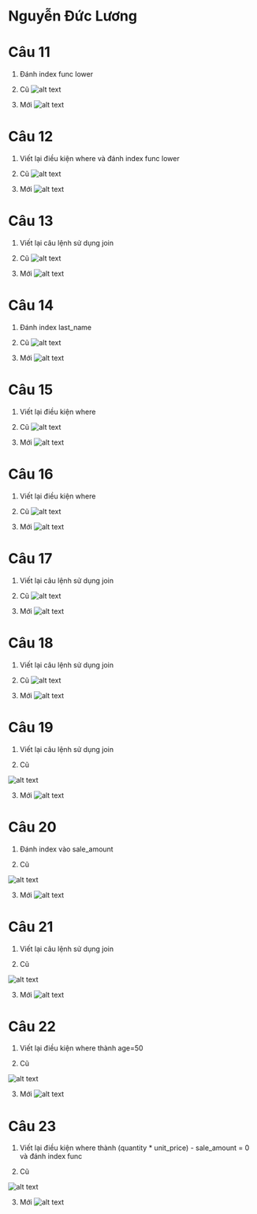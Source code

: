 # Nguyễn Đức Lương

# Câu 11
1. Đánh index func lower

2. Cũ
![alt text](https://github.com/chalkybug/SQL-Tunning/blob/master/Query%20tuning%20(bu%E1%BB%95i%20s%E1%BB%91%203)/11c.png)

3. Mới
![alt text](https://github.com/chalkybug/SQL-Tunning/blob/master/Query%20tuning%20(bu%E1%BB%95i%20s%E1%BB%91%203)/11m.png)

# Câu 12
1. Viết lại điều kiện where và đánh index func lower

2. Cũ
![alt text](https://github.com/chalkybug/SQL-Tunning/blob/master/Query%20tuning%20(bu%E1%BB%95i%20s%E1%BB%91%203)/12c.png)

3. Mới
![alt text](https://github.com/chalkybug/SQL-Tunning/blob/master/Query%20tuning%20(bu%E1%BB%95i%20s%E1%BB%91%203)/12m.png)

# Câu 13
1. Viết lại câu lệnh sử dụng join

2. Cũ
![alt text](https://github.com/chalkybug/SQL-Tunning/blob/master/Query%20tuning%20(bu%E1%BB%95i%20s%E1%BB%91%203)/13c.png)

3. Mới
![alt text](https://github.com/chalkybug/SQL-Tunning/blob/master/Query%20tuning%20(bu%E1%BB%95i%20s%E1%BB%91%203)/13m.png)

# Câu 14
1. Đánh index last_name

2. Cũ
![alt text](https://github.com/chalkybug/SQL-Tunning/blob/master/Query%20tuning%20(bu%E1%BB%95i%20s%E1%BB%91%203)/14c.png)

3. Mới
![alt text](https://github.com/chalkybug/SQL-Tunning/blob/master/Query%20tuning%20(bu%E1%BB%95i%20s%E1%BB%91%203)/14m.png)

# Câu 15
1. Viết lại điều kiện where

2. Cũ
![alt text](https://github.com/chalkybug/SQL-Tunning/blob/master/Query%20tuning%20(bu%E1%BB%95i%20s%E1%BB%91%203)/15c.png)

3. Mới
![alt text](https://github.com/chalkybug/SQL-Tunning/blob/master/Query%20tuning%20(bu%E1%BB%95i%20s%E1%BB%91%203)/15m.png)

# Câu 16
1. Viết lại điều kiện where

2. Cũ
![alt text](https://github.com/chalkybug/SQL-Tunning/blob/master/Query%20tuning%20(bu%E1%BB%95i%20s%E1%BB%91%203)/16c.png)

3. Mới
![alt text](https://github.com/chalkybug/SQL-Tunning/blob/master/Query%20tuning%20(bu%E1%BB%95i%20s%E1%BB%91%203)/16m.png)

# Câu 17
1. Viết lại câu lệnh sử dụng join

2. Cũ
![alt text](https://github.com/chalkybug/SQL-Tunning/blob/master/Query%20tuning%20(bu%E1%BB%95i%20s%E1%BB%91%203)/17c.png)

3. Mới
![alt text](https://github.com/chalkybug/SQL-Tunning/blob/master/Query%20tuning%20(bu%E1%BB%95i%20s%E1%BB%91%203)/17m.png)


# Câu 18
1. Viết lại câu lệnh sử dụng join

2. Cũ
![alt text](https://github.com/chalkybug/SQL-Tunning/blob/master/Query%20tuning%20(bu%E1%BB%95i%20s%E1%BB%91%203)/18c.png)

3. Mới
![alt text](https://github.com/chalkybug/SQL-Tunning/blob/master/Query%20tuning%20(bu%E1%BB%95i%20s%E1%BB%91%203)/18m.png)


# Câu 19
1. Viết lại câu lệnh sử dụng join

2. Cũ

![alt text](https://github.com/chalkybug/SQL-Tunning/blob/master/Query%20tuning%20(bu%E1%BB%95i%20s%E1%BB%91%203)/19c.png)

3. Mới
![alt text](https://github.com/chalkybug/SQL-Tunning/blob/master/Query%20tuning%20(bu%E1%BB%95i%20s%E1%BB%91%203)/19m.png)


# Câu 20
1. Đánh index vào sale_amount 

2. Cũ

![alt text](https://github.com/chalkybug/SQL-Tunning/blob/master/Query%20tuning%20(bu%E1%BB%95i%20s%E1%BB%91%203)/20c.png)

3. Mới
![alt text](https://github.com/chalkybug/SQL-Tunning/blob/master/Query%20tuning%20(bu%E1%BB%95i%20s%E1%BB%91%203)/20m.png)


# Câu 21
1. Viết lại câu lệnh sử dụng join

2. Cũ

![alt text](https://github.com/chalkybug/SQL-Tunning/blob/master/Query%20tuning%20(bu%E1%BB%95i%20s%E1%BB%91%203)/21c.png)

3. Mới
![alt text](https://github.com/chalkybug/SQL-Tunning/blob/master/Query%20tuning%20(bu%E1%BB%95i%20s%E1%BB%91%203)/21m.png)


# Câu 22
1. Viết lại điều kiện where thành age=50

2. Cũ

![alt text](https://github.com/chalkybug/SQL-Tunning/blob/master/Query%20tuning%20(bu%E1%BB%95i%20s%E1%BB%91%203)/22c.png)

3. Mới
![alt text](https://github.com/chalkybug/SQL-Tunning/blob/master/Query%20tuning%20(bu%E1%BB%95i%20s%E1%BB%91%203)/22m.png)


# Câu 23
1. Viết lại điều kiện where thành (quantity * unit_price) - sale_amount = 0 và đánh index func

2. Cũ

![alt text](https://github.com/chalkybug/SQL-Tunning/blob/master/Query%20tuning%20(bu%E1%BB%95i%20s%E1%BB%91%203)/23c.png)

3. Mới
![alt text](https://github.com/chalkybug/SQL-Tunning/blob/master/Query%20tuning%20(bu%E1%BB%95i%20s%E1%BB%91%203)/23m.png)
